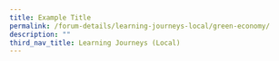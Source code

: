 ```yaml
---
title: Example Title
permalink: /forum-details/learning-journeys-local/green-economy/
description: ""
third_nav_title: Learning Journeys (Local)
---
```

